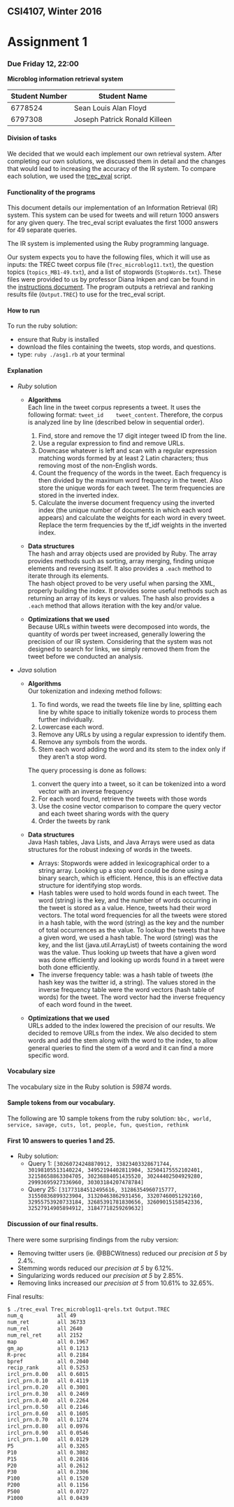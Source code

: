 ## CSI4107, Winter 2016
# Assignment 1
### Due Friday 12, 22:00
**Microblog information retrieval system**

|Student Number|Student Name|
|---|---|
|6778524|Sean Louis Alan Floyd|
|6797308|Joseph Patrick Ronald Killeen|

#### Division of tasks

We decided that we would each implement our own retrieval system. After completing our own solutions, we discussed them in detail and the changes that would lead to increasing the accuracy of the IR system.
To compare each solution, we used the [trec_eval](http://trec.nist.gov/trec_eval/) script.

#### Functionality of the programs
This document details our implementation of an Information Retrieval (IR) system. This system can be used for tweets and will return 1000 answers for any given query. The trec_eval script evaluates the first 1000 answers for 49 separate queries.

The IR system is implemented using the Ruby programming language.

Our system expects you to have the following files, which it will use as inputs: the TREC tweet corpus file (`Trec_microblog11.txt`), the question topics (`topics_MB1-49.txt`), and a list of stopwords (`StopWords.txt`). These files were provided to us by professor Diana Inkpen and can be found in the [instructions document](Instructions.md). The program outputs a retrieval and ranking results file (`Output.TREC`) to use for the trec_eval script.

#### How to run

To run the ruby solution:

+ ensure that Ruby is installed
+ download the files containing the tweets, stop words, and questions.
+ type: `ruby ./asg1.rb` at your terminal

#### Explanation
+ _Ruby_ solution

  + **Algorithms**  
    Each line in the tweet corpus represents a tweet. It uses the following format: `tweet_id    tweet_content`. Therefore,  the corpus is analyzed line by line (described below in sequential order). 
    1. Find, store and remove the 17 digit integer tweed ID from the line.
    2. Use a regular expression to find and remove URLs.
    3. Downcase whatever is left and scan with a regular expression matching words formed by at least 2 Latin characters; thus removing most of the non-English words.
    4. Count the frequency of the words in the tweet. Each frequency is then divided by the maximum word frequency in the tweet. Also store the unique words for each tweet. The term frequencies are stored in the inverted index.
    5. Calculate the inverse document frequency using the inverted index (the unique number of documents in which each word appears) and calculate the weights for each word in every tweet. Replace the term frequencies by the tf_idf weights in the inverted index.

  + **Data structures**  
  The hash and array objects used are provided by Ruby. The array provides methods such as sorting, array merging, finding unique elements and reversing itself. It also provides a `.each` method to iterate through its elements.  
  The hash object proved to be very useful when parsing the XML, properly building the index. It provides some useful methods such as returning an array of its keys or values. The hash also provides a `.each` method that allows iteration with the key and/or value.

  + **Optimizations that we used**  
  Because URLs within tweets were decomposed into words, the quantity of words per tweet increased, generally lowering the precision of our IR system. Considering that the system was not designed to search for links, we simply removed them from the tweet before we conducted an analysis.

+ _Java_ solution

  + **Algorithms**  
    Our tokenization and indexing method follows:
      1.	To find words, we read the tweets file line by line, splitting each line by white space to initially tokenize words to process them further individually. 
      2.	Lowercase each word.
      3.	Remove any URLs by using a regular expression to identify them.
      4.	Remove any symbols from the words.
      5.	Stem each word adding the word and its stem to the index only if they aren’t a stop word.  

    The query processing is done as follows:
      1.	convert the query into a tweet, so it can be tokenized into a word vector with an inverse frequency
      2.	For each word found, retrieve the tweets with those words
      3.	Use the cosine vector comparison to compare the query vector and each tweet sharing words with the query
      4.	Order the tweets by rank

  + **Data structures**  
  Java Hash tables, Java Lists, and Java Arrays were used as data structures for the robust indexing of words in the tweets.
    + Arrays: Stopwords were added in lexicographical order to a string array. Looking up a stop word could be done using a binary search, which is efficient. Hence, this is an effective data structure for identifying stop words. 
    + Hash tables were used to hold words found in each tweet. The word (string) is the key, and the number of words occurring in the tweet is stored as a value. Hence, tweets had their word vectors. The total word frequencies for all the tweets were stored in a hash table, with the word (string) as the key and the number of total occurrences as the value. To lookup the tweets that have a given word, we used a hash table. The word (string) was the key, and the list (java.util.ArrayList) of tweets containing the word was the value. Thus looking up tweets that have a given word was done efficiently and looking up words found in a tweet were both done efficiently. 
    + The inverse frequency table: was a hash table of tweets (the hash key was the twitter id, a string). The values stored in the inverse frequency table were the word vectors (hash table of words) for the tweet. The word vector had the inverse frequency of each word found in the tweet.

  + **Optimizations that we used**  
  URLs added to the index lowered the precision of our results. We decided to remove URLs from the index. We also decided to stem words and add the stem along with the word to the index, to allow general queries to find the stem of a word and it can find a more specific word.


#### Vocabulary size
The vocabulary size in the Ruby solution is _59874_ words.

#### Sample tokens from our vocabulary.
The following are 10 sample tokens from the ruby solution: `bbc, world, service, savage, cuts, lot, people, fun, question, rethink`

#### First 10 answers to queries 1 and 25.
- Ruby solution:
  - Query 1: `[30260724248870912, 33823403328671744, 30198105513140224, 34952194402811904, 32504175552102401, 32158658863304705, 30236884051435520, 30244402504929280, 29993695927336960, 30303184207478784]`
  - Query 25: `[31773184512495616, 31286354960715777, 31550836899323904, 31320463862931456, 33207460051292160, 32955753920733184, 32685391781830656, 32609015158542336, 32527914905894912, 31847718259269632]`

#### Discussion of our final results.
There were some surprising findings from the ruby version:
+ Removing twitter users (ie. @BBCWitness) reduced our _precision at 5_ by 2.4%.
+ Stemming words reduced our _precision at 5_ by 6.12%.
+ Singularizing words reduced our _precision at 5_ by 2.85%.
+ Removing links increased our _precision at 5_ from 10.61% to 32.65%.

Final results:
```bash
$ ./trec_eval Trec_microblog11-qrels.txt Output.TREC 
num_q          	all	49
num_ret        	all	36733
num_rel        	all	2640
num_rel_ret    	all	2152
map            	all	0.1967
gm_ap          	all	0.1213
R-prec         	all	0.2184
bpref          	all	0.2040
recip_rank     	all	0.5253
ircl_prn.0.00  	all	0.6015
ircl_prn.0.10  	all	0.4119
ircl_prn.0.20  	all	0.3001
ircl_prn.0.30  	all	0.2469
ircl_prn.0.40  	all	0.2264
ircl_prn.0.50  	all	0.2146
ircl_prn.0.60  	all	0.1605
ircl_prn.0.70  	all	0.1274
ircl_prn.0.80  	all	0.0976
ircl_prn.0.90  	all	0.0546
ircl_prn.1.00  	all	0.0129
P5             	all	0.3265
P10            	all	0.3082
P15            	all	0.2816
P20            	all	0.2612
P30            	all	0.2306
P100           	all	0.1520
P200           	all	0.1156
P500           	all	0.0727
P1000          	all	0.0439
```
